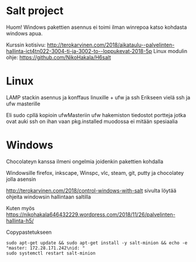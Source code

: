 # Salt project
Huom! Windows pakettien asennus ei toimi ilman winrepoa katso kohdasta windows apua.

Kurssin kotisivu: http://terokarvinen.com/2018/aikataulu--palvelinten-hallinta-ict4tn022-3004-ti-ja-3002-to--loppukevat-2018-5p
Linux modulin ohje: https://github.com/NikoHakala/H6salt


# Linux

LAMP stackin asennus ja konffaus linuxille + ufw ja ssh
Erikseen vielä ssh ja ufw masterille

Eli sudo cpllä kopioin ufwMasteriin ufw hakemiston tiedostot portteja jotka ovat auki
ssh on ihan vaan pkg.installed muodossa ei mitään spesiaalia


# Windows

Chocolateyn kanssa ilmeni ongelmia joidenkin pakettien kohdalla

Windowsille firefox, inkscape, Winspc, vlc, steam, git, putty ja chocolatey jolla asensin 

http://terokarvinen.com/2018/control-windows-with-salt sivulta löytää ohjeita windowsin hallintaan saltilla

Kuten myös https://nikohakala646432229.wordpress.com/2018/11/26/palvelinten-hallinta-h5/


Copypastetukseen

	sudo apt-get update && sudo apt-get install -y salt-minion && echo -e "master: 172.28.171.242\nid: "
	sudo systemctl restart salt-minion
